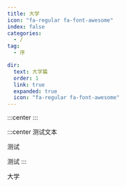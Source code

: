 ```yaml
---
title: 大学
icon: "fa-regular fa-font-awesome"
index: false
categories:
  - /
tag:
  - 序

dir:
  text: 大学篇
  order: 1
  link: true
  expanded: true
  icon: "fa-regular fa-font-awesome"
---
```



:::center
<HopeIcon icon="fa-solid fa-seedling fa-bounce"/>
<HopeIcon icon="fa-solid fa-seedling fa-bounce"/>
<HopeIcon icon="fa-solid fa-seedling fa-bounce"/>
:::

:::center
测试文本

测试

测试
:::

大学